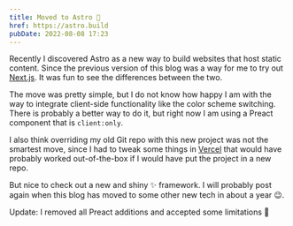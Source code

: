 ```yaml
---
title: Moved to Astro 🚀
href: https://astro.build
pubDate: 2022-08-08 17:23
---
```


Recently I discovered Astro as a new way to build websites that host static content. Since the previous version of this blog was a way for me to try out [Next.js](https://nextjs.org). It was fun to see the differences between the two.

The move was pretty simple, but I do not know how happy I am with the way to integrate client-side functionality like the color scheme switching. There is probably a better way to do it, but right now I am using a Preact component that is `client:only`.

I also think overriding my old Git repo with this new project was not the smartest move, since I had to tweak some things in [Vercel](https://vercel.com) that would have probably worked out-of-the-box if I would have put the project in a new repo.

But nice to check out a new and shiny ✨ framework. I will probably post again when this blog has moved to some other new tech in about a year 😉.

Update: I removed all Preact additions and accepted some limitations 🫣
